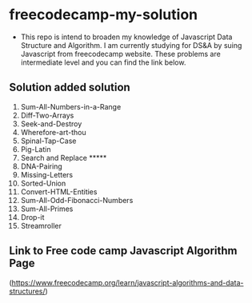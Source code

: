 # freecodecamp-my-solution
* This repo is intend to broaden my knowledge of Javascript Data Structure and Algorithm. I am currently studying for DS&A by suing Javascript from freecodecamp website. These problems are intermediate level and you can find the link below.


## Solution added solution
1. Sum-All-Numbers-in-a-Range
2. Diff-Two-Arrays
3. Seek-and-Destroy
4. Wherefore-art-thou
5. Spinal-Tap-Case
6. Pig-Latin
7. Search and Replace *****
8. DNA-Pairing
9. Missing-Letters
10. Sorted-Union
11. Convert-HTML-Entities
12. Sum-All-Odd-Fibonacci-Numbers
13. Sum-All-Primes
14. Drop-it 
15. Streamroller




## Link to Free code camp Javascript Algorithm Page
(https://www.freecodecamp.org/learn/javascript-algorithms-and-data-structures/)